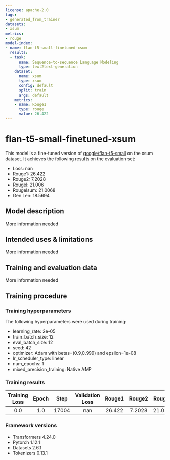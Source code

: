 ```yaml
---
license: apache-2.0
tags:
- generated_from_trainer
datasets:
- xsum
metrics:
- rouge
model-index:
- name: flan-t5-small-finetuned-xsum
  results:
  - task:
      name: Sequence-to-sequence Language Modeling
      type: text2text-generation
    dataset:
      name: xsum
      type: xsum
      config: default
      split: train
      args: default
    metrics:
    - name: Rouge1
      type: rouge
      value: 26.422
---
```


<!-- This model card has been generated automatically according to the information the Trainer had access to. You
should probably proofread and complete it, then remove this comment. -->

# flan-t5-small-finetuned-xsum

This model is a fine-tuned version of [google/flan-t5-small](https://huggingface.co/google/flan-t5-small) on the xsum dataset.
It achieves the following results on the evaluation set:
- Loss: nan
- Rouge1: 26.422
- Rouge2: 7.2028
- Rougel: 21.006
- Rougelsum: 21.0068
- Gen Len: 18.5694

## Model description

More information needed

## Intended uses & limitations

More information needed

## Training and evaluation data

More information needed

## Training procedure

### Training hyperparameters

The following hyperparameters were used during training:
- learning_rate: 2e-05
- train_batch_size: 12
- eval_batch_size: 12
- seed: 42
- optimizer: Adam with betas=(0.9,0.999) and epsilon=1e-08
- lr_scheduler_type: linear
- num_epochs: 1
- mixed_precision_training: Native AMP

### Training results

| Training Loss | Epoch | Step  | Validation Loss | Rouge1 | Rouge2 | Rougel | Rougelsum | Gen Len |
|:-------------:|:-----:|:-----:|:---------------:|:------:|:------:|:------:|:---------:|:-------:|
| 0.0           | 1.0   | 17004 | nan             | 26.422 | 7.2028 | 21.006 | 21.0068   | 18.5694 |


### Framework versions

- Transformers 4.24.0
- Pytorch 1.12.1
- Datasets 2.6.1
- Tokenizers 0.13.1

